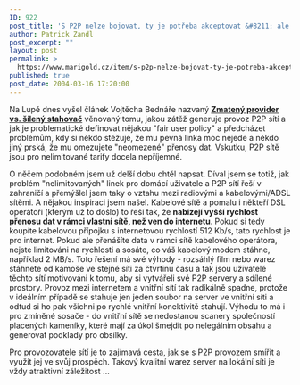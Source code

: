 ```yaml
---
ID: 922
post_title: 'S P2P nelze bojovat, ty je potřeba akceptovat &#8211; ale jak?'
author: Patrick Zandl
post_excerpt: ""
layout: post
permalink: >
  https://www.marigold.cz/item/s-p2p-nelze-bojovat-ty-je-potreba-akceptovat-ale-jak
published: true
post_date: 2004-03-16 17:20:00
---
```

<P>Na Lupě dnes vyšel článek Vojtěcha Bednáře nazvaný <A href="http://www.lupa.cz/clanek.php3?show=3271" target=_blank><STRONG>Zmatený provider vs. šílený stahovač</STRONG></A>&#160;věnovaný tomu, jakou zátěž generuje provoz P2P sítí a jak je problematické definovat nějakou "fair user policy" a předcházet problémům, kdy si někdo stěžuje, že mu pevná linka moc nejede a někdo jiný prská, že mu omezujete "neomezené" přenosy dat. Vskutku, P2P sítě jsou pro nelimitované tarify docela nepříjemné. </P>
<P>O něčem podobném jsem už delší dobu chtěl napsat. Díval jsem se totiž, jak problém "nelimitovaných" linek pro domácí uživatele a P2P sítí řeší v zahraničí a přemýšlel jsem taky o vztahu mezi radiovými a kabelovými/ADSL sítěmi. A nějakou inspiraci jsem našel. Kabelové sítě a pomalu i někteří DSL operátoři (kterým už to došlo) to řeší tak, že <STRONG>nabízejí vyšší rychlost přenosu dat v rámci vlastní sítě, než ven do internetu</STRONG>. Pokud si tedy koupíte kabelovou přípojku s internetovou rychlostí 512 Kb/s, tato rychlost je pro internet. Pokud ale přenášíte data v rámci sítě kabelového operátora, nejste limitováni na rychlosti a sosáte, co váš kabelový modem stáhne, například 2 MB/s. Toto řešení má své výhody - rozsáhlý film nebo warez stáhnete od kámoše ve stejné síti za čtvrtinu času a tak jsou uživatelé těchto sítí motivováni k tomu, aby si vytvářeli své P2P servery a sdílené prostory. Provoz mezi internetem a vnitřní sítí tak radikálně spadne, protože v ideálním případě se stahuje jen jeden soubor na server ve vnitřní síti a odtud si ho pak všichni po rychlé vnitřní konektivitě stahují. Výhodu to má i pro zmíněné sosače - do vnitřní sítě se nedostanou scanery společností placených kameníky, které mají za úkol šmejdit po nelegálním obsahu a generovat podklady pro&#160;obsílky. </P>
<P>Pro provozovatele sítí je to zajímavá cesta, jak se s P2P provozem smířit a využít jej ve svůj prospěch. Takový kvalitní warez server na lokální síti je vždy atraktivní záležitost ...</P>